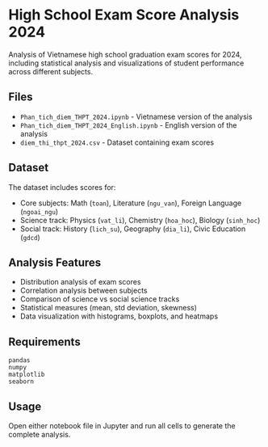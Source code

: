 # High School Exam Score Analysis 2024

Analysis of Vietnamese high school graduation exam scores for 2024, including statistical analysis and visualizations of student performance across different subjects.

## Files

- `Phan_tich_diem_THPT_2024.ipynb` - Vietnamese version of the analysis
- `Phan_tich_diem_THPT_2024_English.ipynb` - English version of the analysis
- `diem_thi_thpt_2024.csv` - Dataset containing exam scores

## Dataset

The dataset includes scores for:
- Core subjects: Math (`toan`), Literature (`ngu_van`), Foreign Language (`ngoai_ngu`)
- Science track: Physics (`vat_li`), Chemistry (`hoa_hoc`), Biology (`sinh_hoc`)
- Social track: History (`lich_su`), Geography (`dia_li`), Civic Education (`gdcd`)

## Analysis Features

- Distribution analysis of exam scores
- Correlation analysis between subjects
- Comparison of science vs social science tracks
- Statistical measures (mean, std deviation, skewness)
- Data visualization with histograms, boxplots, and heatmaps

## Requirements

```
pandas
numpy
matplotlib
seaborn
```

## Usage

Open either notebook file in Jupyter and run all cells to generate the complete analysis.